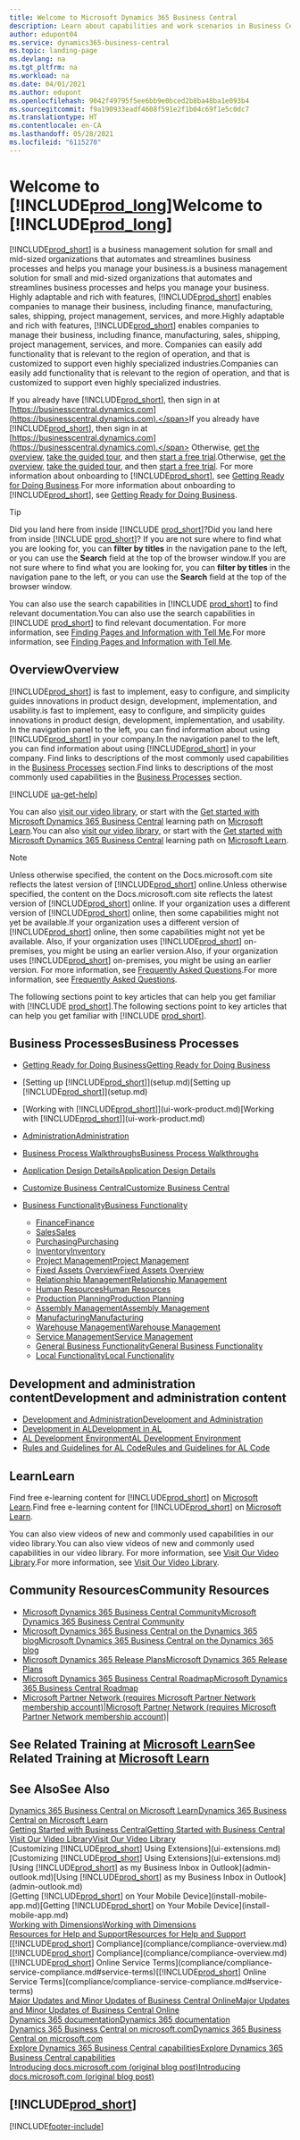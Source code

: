 ```yaml
---
title: Welcome to Microsoft Dynamics 365 Business Central
description: Learn about capabilities and work scenarios in Business Central that helps companies manage their business, including finance, manufacturing, sales, shipping, project management, services, and more.
author: edupont04
ms.service: dynamics365-business-central
ms.topic: landing-page
ms.devlang: na
ms.tgt_pltfrm: na
ms.workload: na
ms.date: 04/01/2021
ms.author: edupont
ms.openlocfilehash: 9042f49795f5ee6bb9e0bced2b8ba48ba1e093b4
ms.sourcegitcommit: f9a190933eadf4608f591e2f1b04c69f1e5c0dc7
ms.translationtype: HT
ms.contentlocale: en-CA
ms.lasthandoff: 05/28/2021
ms.locfileid: "6115270"
---
```

# <a name="welcome-to-prod_long"></a><span data-ttu-id="59cbf-103">Welcome to [!INCLUDE[prod_long](includes/prod_long.md)]</span><span class="sxs-lookup"><span data-stu-id="59cbf-103">Welcome to [!INCLUDE[prod_long](includes/prod_long.md)]</span></span>

[!INCLUDE[prod_short](includes/prod_short.md)] <span data-ttu-id="59cbf-104">is a business management solution for small and mid-sized organizations that automates and streamlines business processes and helps you manage your business.</span><span class="sxs-lookup"><span data-stu-id="59cbf-104">is a business management solution for small and mid-sized organizations that automates and streamlines business processes and helps you manage your business.</span></span> <span data-ttu-id="59cbf-105">Highly adaptable and rich with features, [!INCLUDE[prod_short](includes/prod_short.md)] enables companies to manage their business, including finance, manufacturing, sales, shipping, project management, services, and more.</span><span class="sxs-lookup"><span data-stu-id="59cbf-105">Highly adaptable and rich with features, [!INCLUDE[prod_short](includes/prod_short.md)] enables companies to manage their business, including finance, manufacturing, sales, shipping, project management, services, and more.</span></span> <span data-ttu-id="59cbf-106">Companies can easily add functionality that is relevant to the region of operation, and that is customized to support even highly specialized industries.</span><span class="sxs-lookup"><span data-stu-id="59cbf-106">Companies can easily add functionality that is relevant to the region of operation, and that is customized to support even highly specialized industries.</span></span>  

<span data-ttu-id="59cbf-107">If you already have [!INCLUDE[prod_short](includes/prod_short.md)], then sign in at [https://businesscentral.dynamics.com](https://businesscentral.dynamics.com).</span><span class="sxs-lookup"><span data-stu-id="59cbf-107">If you already have [!INCLUDE[prod_short](includes/prod_short.md)], then sign in at [https://businesscentral.dynamics.com](https://businesscentral.dynamics.com).</span></span> <span data-ttu-id="59cbf-108">Otherwise, [get the overview](https://dynamics.microsoft.com/business-central/overview/),  [take the guided tour](https://dynamics.microsoft.com/en-us/guidedtour/dynamics/business-central/1/1), and then [start a free trial](https://go.microsoft.com/fwlink/?linkid=847861).</span><span class="sxs-lookup"><span data-stu-id="59cbf-108">Otherwise, [get the overview](https://dynamics.microsoft.com/business-central/overview/),  [take the guided tour](https://dynamics.microsoft.com/en-us/guidedtour/dynamics/business-central/1/1), and then [start a free trial](https://go.microsoft.com/fwlink/?linkid=847861).</span></span> <span data-ttu-id="59cbf-109">For more information about onboarding to [!INCLUDE[prod_short](includes/prod_short.md)], see [Getting Ready for Doing Business](ui-get-ready-business.md).</span><span class="sxs-lookup"><span data-stu-id="59cbf-109">For more information about onboarding to [!INCLUDE[prod_short](includes/prod_short.md)], see [Getting Ready for Doing Business](ui-get-ready-business.md).</span></span>  

> [!TIP]
> <span data-ttu-id="59cbf-110">Did you land here from inside [!INCLUDE [prod_short](includes/prod_short.md)]?</span><span class="sxs-lookup"><span data-stu-id="59cbf-110">Did you land here from inside [!INCLUDE [prod_short](includes/prod_short.md)]?</span></span> <span data-ttu-id="59cbf-111">If you are not sure where to find what you are looking for, you can **filter by titles** in the navigation pane to the left, or you can use the **Search** field at the top of the browser window.</span><span class="sxs-lookup"><span data-stu-id="59cbf-111">If you are not sure where to find what you are looking for, you can **filter by titles** in the navigation pane to the left, or you can use the **Search** field at the top of the browser window.</span></span>  
>
> <span data-ttu-id="59cbf-112">You can also use the search capabilities in [!INCLUDE [prod_short](includes/prod_short.md)] to find relevant documentation.</span><span class="sxs-lookup"><span data-stu-id="59cbf-112">You can also use the search capabilities in [!INCLUDE [prod_short](includes/prod_short.md)] to find relevant documentation.</span></span> <span data-ttu-id="59cbf-113">For more information, see [Finding Pages and Information with Tell Me](ui-search.md).</span><span class="sxs-lookup"><span data-stu-id="59cbf-113">For more information, see [Finding Pages and Information with Tell Me](ui-search.md).</span></span>

## <a name="overview"></a><span data-ttu-id="59cbf-114">Overview</span><span class="sxs-lookup"><span data-stu-id="59cbf-114">Overview</span></span>

[!INCLUDE[prod_short](includes/prod_short.md)] <span data-ttu-id="59cbf-115">is fast to implement, easy to configure, and simplicity guides innovations in product design, development, implementation, and usability.</span><span class="sxs-lookup"><span data-stu-id="59cbf-115">is fast to implement, easy to configure, and simplicity guides innovations in product design, development, implementation, and usability.</span></span> <span data-ttu-id="59cbf-116">In the navigation panel to the left, you can find information about using [!INCLUDE[prod_short](includes/prod_short.md)] in your company.</span><span class="sxs-lookup"><span data-stu-id="59cbf-116">In the navigation panel to the left, you can find information about using [!INCLUDE[prod_short](includes/prod_short.md)] in your company.</span></span> <span data-ttu-id="59cbf-117">Find links to descriptions of the most commonly used capabilities in the [Business Processes](#business-processes) section.</span><span class="sxs-lookup"><span data-stu-id="59cbf-117">Find links to descriptions of the most commonly used capabilities in the [Business Processes](#business-processes) section.</span></span>  

[!INCLUDE [ua-get-help](includes/ua-get-help.md)]

<span data-ttu-id="59cbf-118">You can also [visit our video library](across-videos.md), or start with the [Get started with Microsoft Dynamics 365 Business Central](/learn/paths/get-started-dynamics-365-business-central/) learning path on [Microsoft Learn](/learn/dynamics365/business-central?WT.mc_id=dyn365bc_landingpage-docs).</span><span class="sxs-lookup"><span data-stu-id="59cbf-118">You can also [visit our video library](across-videos.md), or start with the [Get started with Microsoft Dynamics 365 Business Central](/learn/paths/get-started-dynamics-365-business-central/) learning path on [Microsoft Learn](/learn/dynamics365/business-central?WT.mc_id=dyn365bc_landingpage-docs).</span></span>  

> [!NOTE]
> <span data-ttu-id="59cbf-119">Unless otherwise specified, the content on the Docs.microsoft.com site reflects the latest version of [!INCLUDE[prod_short](includes/prod_short.md)] online.</span><span class="sxs-lookup"><span data-stu-id="59cbf-119">Unless otherwise specified, the content on the Docs.microsoft.com site reflects the latest version of [!INCLUDE[prod_short](includes/prod_short.md)] online.</span></span> <span data-ttu-id="59cbf-120">If your organization uses a different version of [!INCLUDE[prod_short](includes/prod_short.md)] online, then some capabilities might not yet be available.</span><span class="sxs-lookup"><span data-stu-id="59cbf-120">If your organization uses a different version of [!INCLUDE[prod_short](includes/prod_short.md)] online, then some capabilities might not yet be available.</span></span> <span data-ttu-id="59cbf-121">Also, if your organization uses [!INCLUDE[prod_short](includes/prod_short.md)] on-premises, you might be using an earlier version.</span><span class="sxs-lookup"><span data-stu-id="59cbf-121">Also, if your organization uses [!INCLUDE[prod_short](includes/prod_short.md)] on-premises, you might be using an earlier version.</span></span> <span data-ttu-id="59cbf-122">For more information, see [Frequently Asked Questions](across-faq.yml).</span><span class="sxs-lookup"><span data-stu-id="59cbf-122">For more information, see [Frequently Asked Questions](across-faq.yml).</span></span>

<span data-ttu-id="59cbf-123">The following sections point to key articles that can help you get familiar with [!INCLUDE [prod_short](includes/prod_short.md)].</span><span class="sxs-lookup"><span data-stu-id="59cbf-123">The following sections point to key articles that can help you get familiar with [!INCLUDE [prod_short](includes/prod_short.md)].</span></span>  

## <a name="business-processes"></a><span data-ttu-id="59cbf-124">Business Processes</span><span class="sxs-lookup"><span data-stu-id="59cbf-124">Business Processes</span></span>

- [<span data-ttu-id="59cbf-125">Getting Ready for Doing Business</span><span class="sxs-lookup"><span data-stu-id="59cbf-125">Getting Ready for Doing Business</span></span>](ui-get-ready-business.md)
- <span data-ttu-id="59cbf-126">[Setting up [!INCLUDE[prod_short](includes/prod_short.md)]](setup.md)</span><span class="sxs-lookup"><span data-stu-id="59cbf-126">[Setting up [!INCLUDE[prod_short](includes/prod_short.md)]](setup.md)</span></span>
- <span data-ttu-id="59cbf-127">[Working with [!INCLUDE[prod_short](includes/prod_short.md)]](ui-work-product.md)</span><span class="sxs-lookup"><span data-stu-id="59cbf-127">[Working with [!INCLUDE[prod_short](includes/prod_short.md)]](ui-work-product.md)</span></span>
- [<span data-ttu-id="59cbf-128">Administration</span><span class="sxs-lookup"><span data-stu-id="59cbf-128">Administration</span></span>](admin-setup-and-administration.md)
- [<span data-ttu-id="59cbf-129">Business Process Walkthroughs</span><span class="sxs-lookup"><span data-stu-id="59cbf-129">Business Process Walkthroughs</span></span>](walkthrough-business-process-walkthroughs.md)
- [<span data-ttu-id="59cbf-130">Application Design Details</span><span class="sxs-lookup"><span data-stu-id="59cbf-130">Application Design Details</span></span>](design-details-application-design.md)
- [<span data-ttu-id="59cbf-131">Customize Business Central</span><span class="sxs-lookup"><span data-stu-id="59cbf-131">Customize Business Central</span></span>](ui-customizing-overview.md)
- [<span data-ttu-id="59cbf-132">Business Functionality</span><span class="sxs-lookup"><span data-stu-id="59cbf-132">Business Functionality</span></span>](across-business-functionality.md)

  - [<span data-ttu-id="59cbf-133">Finance</span><span class="sxs-lookup"><span data-stu-id="59cbf-133">Finance</span></span>](finance.md)
  - [<span data-ttu-id="59cbf-134">Sales</span><span class="sxs-lookup"><span data-stu-id="59cbf-134">Sales</span></span>](sales-manage-sales.md)
  - [<span data-ttu-id="59cbf-135">Purchasing</span><span class="sxs-lookup"><span data-stu-id="59cbf-135">Purchasing</span></span>](purchasing-manage-purchasing.md)
  - [<span data-ttu-id="59cbf-136">Inventory</span><span class="sxs-lookup"><span data-stu-id="59cbf-136">Inventory</span></span>](inventory-manage-inventory.md)
  - [<span data-ttu-id="59cbf-137">Project Management</span><span class="sxs-lookup"><span data-stu-id="59cbf-137">Project Management</span></span>](projects-manage-projects.md)
  - [<span data-ttu-id="59cbf-138">Fixed Assets Overview</span><span class="sxs-lookup"><span data-stu-id="59cbf-138">Fixed Assets Overview</span></span>](fa-manage.md)
  - [<span data-ttu-id="59cbf-139">Relationship Management</span><span class="sxs-lookup"><span data-stu-id="59cbf-139">Relationship Management</span></span>](marketing-relationship-management.md)
  - [<span data-ttu-id="59cbf-140">Human Resources</span><span class="sxs-lookup"><span data-stu-id="59cbf-140">Human Resources</span></span>](hr-manage-human-resources.md)
  - [<span data-ttu-id="59cbf-141">Production Planning</span><span class="sxs-lookup"><span data-stu-id="59cbf-141">Production Planning</span></span>](production-planning.md)
  - [<span data-ttu-id="59cbf-142">Assembly Management</span><span class="sxs-lookup"><span data-stu-id="59cbf-142">Assembly Management</span></span>](assembly-assemble-items.md)
  - [<span data-ttu-id="59cbf-143">Manufacturing</span><span class="sxs-lookup"><span data-stu-id="59cbf-143">Manufacturing</span></span>](production-manage-manufacturing.md)
  - [<span data-ttu-id="59cbf-144">Warehouse Management</span><span class="sxs-lookup"><span data-stu-id="59cbf-144">Warehouse Management</span></span>](warehouse-manage-warehouse.md)
  - [<span data-ttu-id="59cbf-145">Service Management</span><span class="sxs-lookup"><span data-stu-id="59cbf-145">Service Management</span></span>](service-service.md)
  - [<span data-ttu-id="59cbf-146">General Business Functionality</span><span class="sxs-lookup"><span data-stu-id="59cbf-146">General Business Functionality</span></span>](ui-across-business-areas.md)
  - [<span data-ttu-id="59cbf-147">Local Functionality</span><span class="sxs-lookup"><span data-stu-id="59cbf-147">Local Functionality</span></span>](about-localization.md)

## <a name="development-and-administration-content"></a><span data-ttu-id="59cbf-148">Development and administration content</span><span class="sxs-lookup"><span data-stu-id="59cbf-148">Development and administration content</span></span>

- [<span data-ttu-id="59cbf-149">Development and Administration</span><span class="sxs-lookup"><span data-stu-id="59cbf-149">Development and Administration</span></span>](/dynamics365/business-central/dev-itpro/index)
- [<span data-ttu-id="59cbf-150">Development in AL</span><span class="sxs-lookup"><span data-stu-id="59cbf-150">Development in AL</span></span>](/dynamics365/business-central/dev-itpro/developer/devenv-dev-overview)
- [<span data-ttu-id="59cbf-151">AL Development Environment</span><span class="sxs-lookup"><span data-stu-id="59cbf-151">AL Development Environment</span></span>](/dynamics365/business-central/dev-itpro/developer/devenv-reference-overview)
- [<span data-ttu-id="59cbf-152">Rules and Guidelines for AL Code</span><span class="sxs-lookup"><span data-stu-id="59cbf-152">Rules and Guidelines for AL Code</span></span>](/dynamics365/business-central/dev-itpro/compliance/apptest-overview)

## <a name="learn"></a><span data-ttu-id="59cbf-153">Learn</span><span class="sxs-lookup"><span data-stu-id="59cbf-153">Learn</span></span>

<span data-ttu-id="59cbf-154">Find free e-learning content for [!INCLUDE[prod_short](includes/prod_short.md)] on [Microsoft Learn](/learn/dynamics365/business-central?WT.mc_id=dyn365bc_landingpage-docs).</span><span class="sxs-lookup"><span data-stu-id="59cbf-154">Find free e-learning content for [!INCLUDE[prod_short](includes/prod_short.md)] on [Microsoft Learn](/learn/dynamics365/business-central?WT.mc_id=dyn365bc_landingpage-docs).</span></span>  

<span data-ttu-id="59cbf-155">You can also view videos of new and commonly used capabilities in our video library.</span><span class="sxs-lookup"><span data-stu-id="59cbf-155">You can also view videos of new and commonly used capabilities in our video library.</span></span> <span data-ttu-id="59cbf-156">For more information, see [Visit Our Video Library](across-videos.md).</span><span class="sxs-lookup"><span data-stu-id="59cbf-156">For more information, see [Visit Our Video Library](across-videos.md).</span></span>  

## <a name="community-resources"></a><span data-ttu-id="59cbf-157">Community Resources</span><span class="sxs-lookup"><span data-stu-id="59cbf-157">Community Resources</span></span>

- [<span data-ttu-id="59cbf-158">Microsoft Dynamics 365 Business Central Community</span><span class="sxs-lookup"><span data-stu-id="59cbf-158">Microsoft Dynamics 365 Business Central Community</span></span>](https://community.dynamics.com/business)
- [<span data-ttu-id="59cbf-159">Microsoft Dynamics 365 Business Central on the Dynamics 365 blog</span><span class="sxs-lookup"><span data-stu-id="59cbf-159">Microsoft Dynamics 365 Business Central on the Dynamics 365 blog</span></span>](https://cloudblogs.microsoft.com/dynamics365/it/product/business-central/)
- [<span data-ttu-id="59cbf-160">Microsoft Dynamics 365 Release Plans</span><span class="sxs-lookup"><span data-stu-id="59cbf-160">Microsoft Dynamics 365 Release Plans</span></span>](/dynamics365/release-plans/)
- [<span data-ttu-id="59cbf-161">Microsoft Dynamics 365 Business Central Roadmap</span><span class="sxs-lookup"><span data-stu-id="59cbf-161">Microsoft Dynamics 365 Business Central Roadmap</span></span>](https://dynamics.microsoft.com/roadmap/business-central/)
- <span data-ttu-id="59cbf-162">[Microsoft Partner Network \(requires Microsoft Partner Network membership account\)](https://mspartner.microsoft.com/en/us/windows/index.aspx)|</span><span class="sxs-lookup"><span data-stu-id="59cbf-162">[Microsoft Partner Network \(requires Microsoft Partner Network membership account\)](https://mspartner.microsoft.com/en/us/windows/index.aspx)|</span></span>  

## <a name="see-related-training-at-microsoft-learn"></a><span data-ttu-id="59cbf-163">See Related Training at [Microsoft Learn](/learn/dynamics365/business-central?WT.mc_id=dyn365bc_landingpage-docs)</span><span class="sxs-lookup"><span data-stu-id="59cbf-163">See Related Training at [Microsoft Learn](/learn/dynamics365/business-central?WT.mc_id=dyn365bc_landingpage-docs)</span></span>

## <a name="see-also"></a><span data-ttu-id="59cbf-164">See Also</span><span class="sxs-lookup"><span data-stu-id="59cbf-164">See Also</span></span>

[<span data-ttu-id="59cbf-165">Dynamics 365 Business Central on Microsoft Learn</span><span class="sxs-lookup"><span data-stu-id="59cbf-165">Dynamics 365 Business Central on Microsoft Learn</span></span>](/learn/dynamics365/business-central?WT.mc_id=dyn365bc_landingpage-docs)  
[<span data-ttu-id="59cbf-166">Getting Started with Business Central</span><span class="sxs-lookup"><span data-stu-id="59cbf-166">Getting Started with Business Central</span></span>](ui-get-ready-business.md)  
[<span data-ttu-id="59cbf-167">Visit Our Video Library</span><span class="sxs-lookup"><span data-stu-id="59cbf-167">Visit Our Video Library</span></span>](across-videos.md)  
<span data-ttu-id="59cbf-168">[Customizing [!INCLUDE[prod_short](includes/prod_short.md)] Using Extensions](ui-extensions.md)</span><span class="sxs-lookup"><span data-stu-id="59cbf-168">[Customizing [!INCLUDE[prod_short](includes/prod_short.md)] Using Extensions](ui-extensions.md)</span></span>  
<span data-ttu-id="59cbf-169">[Using [!INCLUDE[prod_short](includes/prod_short.md)] as my Business Inbox in Outlook](admin-outlook.md)</span><span class="sxs-lookup"><span data-stu-id="59cbf-169">[Using [!INCLUDE[prod_short](includes/prod_short.md)] as my Business Inbox in Outlook](admin-outlook.md)</span></span>  
<span data-ttu-id="59cbf-170">[Getting [!INCLUDE[prod_short](includes/prod_short.md)] on Your Mobile Device](install-mobile-app.md)</span><span class="sxs-lookup"><span data-stu-id="59cbf-170">[Getting [!INCLUDE[prod_short](includes/prod_short.md)] on Your Mobile Device](install-mobile-app.md)</span></span>  
[<span data-ttu-id="59cbf-171">Working with Dimensions</span><span class="sxs-lookup"><span data-stu-id="59cbf-171">Working with Dimensions</span></span>](finance-dimensions.md)  
[<span data-ttu-id="59cbf-172">Resources for Help and Support</span><span class="sxs-lookup"><span data-stu-id="59cbf-172">Resources for Help and Support</span></span>](product-help-and-support.md)  
<span data-ttu-id="59cbf-173">[[!INCLUDE[prod_short](includes/prod_short.md)] Compliance](compliance/compliance-overview.md)</span><span class="sxs-lookup"><span data-stu-id="59cbf-173">[[!INCLUDE[prod_short](includes/prod_short.md)] Compliance](compliance/compliance-overview.md)</span></span>  
<span data-ttu-id="59cbf-174">[[!INCLUDE[prod_short](includes/prod_short.md)] Online Service Terms](compliance/compliance-service-compliance.md#service-terms)</span><span class="sxs-lookup"><span data-stu-id="59cbf-174">[[!INCLUDE[prod_short](includes/prod_short.md)] Online Service Terms](compliance/compliance-service-compliance.md#service-terms)</span></span>  
[<span data-ttu-id="59cbf-175">Major Updates and Minor Updates of Business Central Online</span><span class="sxs-lookup"><span data-stu-id="59cbf-175">Major Updates and Minor Updates of Business Central Online</span></span>](/dynamics365/business-central/dev-itpro/administration/update-rollout-timeline)  
[<span data-ttu-id="59cbf-176">Dynamics 365 documentation</span><span class="sxs-lookup"><span data-stu-id="59cbf-176">Dynamics 365 documentation</span></span>](/dynamics365/)  
[<span data-ttu-id="59cbf-177">Dynamics 365 Business Central on microsoft.com</span><span class="sxs-lookup"><span data-stu-id="59cbf-177">Dynamics 365 Business Central on microsoft.com</span></span>](https://dynamics.microsoft.com/business-central/overview/)  
[<span data-ttu-id="59cbf-178">Explore Dynamics 365 Business Central capabilities</span><span class="sxs-lookup"><span data-stu-id="59cbf-178">Explore Dynamics 365 Business Central capabilities</span></span>](https://dynamics.microsoft.com/business-central/capabilities/)  
[<span data-ttu-id="59cbf-179">Introducing docs.microsoft.com (original blog post)</span><span class="sxs-lookup"><span data-stu-id="59cbf-179">Introducing docs.microsoft.com (original blog post)</span></span>](/teamblog/introducing-docs-microsoft-com)  

## [!INCLUDE[prod_short](includes/free_trial_md.md)]

<!--comment out for 3 days[![RSS Subscription](/dynamics365-release-plan/media/feed-icon.png "RSS Subscription")](https://go.microsoft.com/fwlink/?linkid=2161350) Updates to Dynamics 365 Business Central documentation-->

[!INCLUDE[footer-include](includes/footer-banner.md)]
